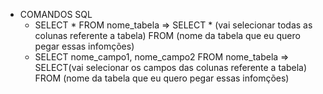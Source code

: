 - COMANDOS SQL
  - SELECT * FROM nome_tabela => SELECT * (vai selecionar todas as colunas referente a tabela) FROM (nome da tabela que eu quero pegar essas infomções)
  - SELECT nome_campo1, nome_campo2 FROM nome_tabela => SELECT(vai selecionar os campos das colunas referente a tabela) FROM (nome da tabela que eu quero pegar essas infomções)